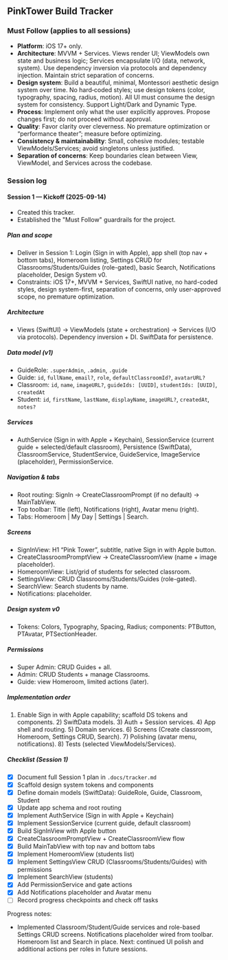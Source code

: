 ## PinkTower Build Tracker

### Must Follow (applies to all sessions)

- **Platform**: iOS 17+ only.
- **Architecture**: MVVM + Services. Views render UI; ViewModels own state and business logic; Services encapsulate I/O (data, network, system). Use dependency inversion via protocols and dependency injection. Maintain strict separation of concerns.
- **Design system**: Build a beautiful, minimal, Montessori aesthetic design system over time. No hard‑coded styles; use design tokens (color, typography, spacing, radius, motion). All UI must consume the design system for consistency. Support Light/Dark and Dynamic Type.
- **Process**: Implement only what the user explicitly approves. Propose changes first; do not proceed without approval.
- **Quality**: Favor clarity over cleverness. No premature optimization or “performance theater”; measure before optimizing.
- **Consistency & maintainability**: Small, cohesive modules; testable ViewModels/Services; avoid singletons unless justified.
- **Separation of concerns**: Keep boundaries clean between View, ViewModel, and Services across the codebase.

### Session log

#### Session 1 — Kickoff (2025-09-14)

- Created this tracker.
- Established the "Must Follow" guardrails for the project.

##### Plan and scope

- Deliver in Session 1: Login (Sign in with Apple), app shell (top nav + bottom tabs), Homeroom listing, Settings CRUD for Classrooms/Students/Guides (role-gated), basic Search, Notifications placeholder, Design System v0.
- Constraints: iOS 17+, MVVM + Services, SwiftUI native, no hard-coded styles, design system-first, separation of concerns, only user-approved scope, no premature optimization.

##### Architecture

- Views (SwiftUI) → ViewModels (state + orchestration) → Services (I/O via protocols). Dependency inversion + DI. SwiftData for persistence.

##### Data model (v1)

- GuideRole: `.superAdmin`, `.admin`, `.guide`
- Guide: `id`, `fullName`, `email?`, `role`, `defaultClassroomId?`, `avatarURL?`
- Classroom: `id`, `name`, `imageURL?`, `guideIds: [UUID]`, `studentIds: [UUID]`, `createdAt`
- Student: `id`, `firstName`, `lastName`, `displayName`, `imageURL?`, `createdAt`, `notes?`

##### Services

- AuthService (Sign in with Apple + Keychain), SessionService (current guide + selected/default classroom), Persistence (SwiftData), ClassroomService, StudentService, GuideService, ImageService (placeholder), PermissionService.

##### Navigation & tabs

- Root routing: SignIn → CreateClassroomPrompt (if no default) → MainTabView.
- Top toolbar: Title (left), Notifications (right), Avatar menu (right).
- Tabs: Homeroom | My Day | Settings | Search.

##### Screens

- SignInView: H1 “Pink Tower”, subtitle, native Sign in with Apple button.
- CreateClassroomPromptView → CreateClassroomView (name + image placeholder).
- HomeroomView: List/grid of students for selected classroom.
- SettingsView: CRUD Classrooms/Students/Guides (role-gated).
- SearchView: Search students by name.
- Notifications: placeholder.

##### Design system v0

- Tokens: Colors, Typography, Spacing, Radius; components: PTButton, PTAvatar, PTSectionHeader.

##### Permissions

- Super Admin: CRUD Guides + all.
- Admin: CRUD Students + manage Classrooms.
- Guide: view Homeroom, limited actions (later).

##### Implementation order

1) Enable Sign in with Apple capability; scaffold DS tokens and components. 2) SwiftData models. 3) Auth + Session services. 4) App shell and routing. 5) Domain services. 6) Screens (Create classroom, Homeroom, Settings CRUD, Search). 7) Polishing (avatar menu, notifications). 8) Tests (selected ViewModels/Services).

##### Checklist (Session 1)

- [x] Document full Session 1 plan in `.docs/tracker.md`
- [x] Scaffold design system tokens and components
- [x] Define domain models (SwiftData): GuideRole, Guide, Classroom, Student
- [x] Update app schema and root routing
- [x] Implement AuthService (Sign in with Apple + Keychain)
- [x] Implement SessionService (current guide, default classroom)
- [x] Build SignInView with Apple button
- [x] CreateClassroomPromptView + CreateClassroomView flow
- [x] Build MainTabView with top nav and bottom tabs
- [x] Implement HomeroomView (students list)
- [x] Implement SettingsView CRUD (Classrooms/Students/Guides) with permissions
- [x] Implement SearchView (students)
- [x] Add PermissionService and gate actions
- [x] Add Notifications placeholder and Avatar menu
- [ ] Record progress checkpoints and check off tasks
  
Progress notes:
- Implemented Classroom/Student/Guide services and role-based Settings CRUD screens. Notifications placeholder wired from toolbar. Homeroom list and Search in place. Next: continued UI polish and additional actions per roles in future sessions.



